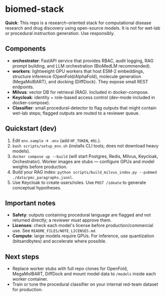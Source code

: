 # biomed-stack

**Quick**: This repo is a research-oriented stack for computational disease research and drug discovery using open-source models. It is not for wet-lab or procedural instruction generation. Use responsibly.

## Components
- **orchestrator**: FastAPI service that provides RBAC, audit logging, RAG prompt building, and LLM orchestration (BioMedLM recommended).
- **workers**: lightweight GPU workers that host ESM-2 embeddings, structure inference (OpenFold/AlphaFold), molecule generation (MegaMolBART), and docking (DiffDock). They expose small REST endpoints.
- **Milvus**: vector DB for retrieval (RAG). Included in docker-compose.
- **Keycloak**: identity + role-based access control (dev-mode included in docker-compose).
- **Classifier**: small procedural-detector to flag outputs that might contain wet-lab steps; flagged outputs are routed to a reviewer queue.

## Quickstart (dev)
1. Edit `env.sample` → `.env` (add `HF_TOKEN`, etc.).
2. `bash scripts/setup_env.sh` (installs CLI tools; does not download heavy models).
3. `docker compose up --build` (will start Postgres, Redis, Milvus, Keycloak, Orchestrator). Worker images are stubs — configure GPUs and model weights before production.
4. Build your RAG index: `python scripts/build_milvus_index.py --pubmed ./data/pmc_paragraphs.jsonl`.
5. Use Keycloak to create users/roles. Use `POST /ideate` to generate conceptual hypotheses.

## Important notes
- **Safety**: outputs containing procedural language are flagged and not returned directly; a reviewer must approve them.
- **Licenses**: check each model's license before production/commercial use. See `README_FILES/NOTE_LICENSES.md`.
- **Compute**: large models require GPUs. For inference, use quantization (bitsandbytes) and accelerate where possible.

## Next steps
- Replace worker stubs with full repo clones for OpenFold, MegaMolBART, DiffDock and mount model data to `/models` inside each worker container.
- Train or tune the procedural classifier on your internal red-team dataset for production.
